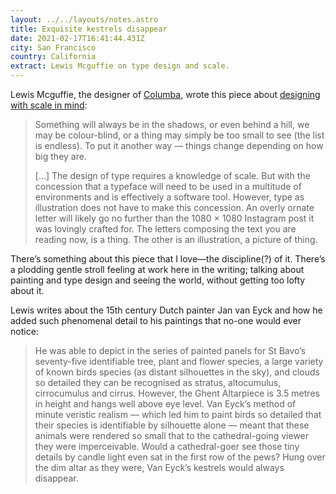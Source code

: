 ```yaml
---
layout: ../../layouts/notes.astro
title: Exquisite kestrels disappear
date: 2021-02-17T16:41:44.431Z
city: San Francisco
country: California
extract: Lewis Mcguffie on type design and scale.
---
```


Lewis Mcguffie, the designer of [Columba](https://buttondown.email/robinrendle/archive/kickflip-typography/), wrote this piece about [designing with scale in mind](https://lewisandhistype.medium.com/exquisite-kestrels-disappear-317fd3f81cc5):

> Something will always be in the shadows, or even behind a hill, we may be colour-blind, or a thing may simply be too small to see (the list is endless). To put it another way — things change depending on how big they are.
>
> [...] The design of type requires a knowledge of scale. But with the concession that a typeface will need to be used in a multitude of environments and is effectively a software tool. However, type as illustration does not have to make this concession. An overly ornate letter will likely go no further than the 1080 × 1080 Instagram post it was lovingly crafted for. The letters composing the text you are reading now, is a thing. The other is an illustration, a picture of thing.

There’s something about this piece that I love—the discipline(?) of it. There’s a plodding gentle stroll feeling at work here in the writing; talking about painting and type design and seeing the world, without getting too lofty about it.

Lewis writes about the 15th century Dutch painter Jan van Eyck and how he added such phenomenal detail to his paintings that no-one would ever notice:

> He was able to depict in the series of painted panels for St Bavo’s seventy-five identifiable tree, plant and flower species, a large variety of known birds species (as distant silhouettes in the sky), and clouds so detailed they can be recognised as stratus, altocumulus, cirrocumulus and cirrus. However, the Ghent Altarpiece is 3.5 metres in height and hangs well above eye level. Van Eyck’s method of minute veristic realism — which led him to paint birds so detailed that their species is identifiable by silhouette alone — meant that these animals were rendered so small that to the cathedral-going viewer they were imperceivable. Would a cathedral-goer see those tiny details by candle light even sat in the first row of the pews? Hung over the dim altar as they were, Van Eyck’s kestrels would always disappear.
